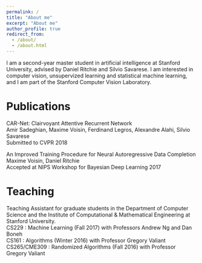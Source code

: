 ```yaml
---
permalink: /
title: "About me"
excerpt: "About me"
author_profile: true
redirect_from: 
  - /about/
  - /about.html
---
```


I am a second-year master student in artificial intelligence at Stanford University, advised by Daniel Ritchie and Silvio Savarese. I am interested in computer vision, unsupervized learning and statistical machine learning, and I am part of the Stanford Computer Vision Laboratory.




Publications
======
CAR-Net: Clairvoyant Attentive Recurrent Network  
Amir Sadeghian, Maxime Voisin, Ferdinand Legros, Alexandre Alahi, Silvio Savarese  
Submitted to CVPR 2018  


An Improved Training Procedure for Neural Autoregressive Data Completion  
Maxime Voisin, Daniel Ritchie  
Accepted at NIPS Workshop for Bayesian Deep Learning 2017  

Teaching
======
Teaching Assistant for graduate students in the Department of Computer Science and the Institute of Computational & Mathematical Engineering at Stanford University.  
CS229 : Machine Learning (Fall 2017) with Professors Andrew Ng and Dan Boneh  
CS161 : Algorithms (Winter 2016) with Professor Gregory Valiant  
CS265/CME309 : Randomized Algorithms (Fall 2016) with Professor Gregory Valiant  
